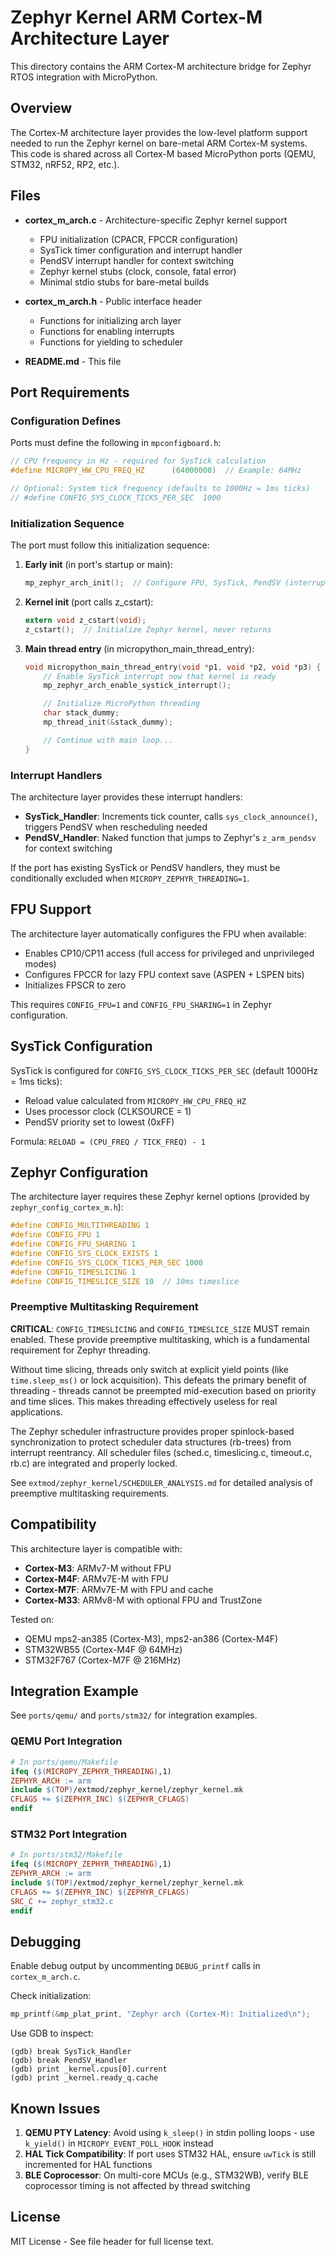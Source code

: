# Zephyr Kernel ARM Cortex-M Architecture Layer

This directory contains the ARM Cortex-M architecture bridge for Zephyr RTOS integration with MicroPython.

## Overview

The Cortex-M architecture layer provides the low-level platform support needed to run the Zephyr kernel on bare-metal ARM Cortex-M systems. This code is shared across all Cortex-M based MicroPython ports (QEMU, STM32, nRF52, RP2, etc.).

## Files

- **cortex_m_arch.c** - Architecture-specific Zephyr kernel support
  - FPU initialization (CPACR, FPCCR configuration)
  - SysTick timer configuration and interrupt handler
  - PendSV interrupt handler for context switching
  - Zephyr kernel stubs (clock, console, fatal error)
  - Minimal stdio stubs for bare-metal builds

- **cortex_m_arch.h** - Public interface header
  - Functions for initializing arch layer
  - Functions for enabling interrupts
  - Functions for yielding to scheduler

- **README.md** - This file

## Port Requirements

### Configuration Defines

Ports must define the following in `mpconfigboard.h`:

```c
// CPU frequency in Hz - required for SysTick calculation
#define MICROPY_HW_CPU_FREQ_HZ      (64000000)  // Example: 64MHz

// Optional: System tick frequency (defaults to 1000Hz = 1ms ticks)
// #define CONFIG_SYS_CLOCK_TICKS_PER_SEC  1000
```

### Initialization Sequence

The port must follow this initialization sequence:

1. **Early init** (in port's startup or main):
   ```c
   mp_zephyr_arch_init();  // Configure FPU, SysTick, PendSV (interrupt disabled)
   ```

2. **Kernel init** (port calls z_cstart):
   ```c
   extern void z_cstart(void);
   z_cstart();  // Initialize Zephyr kernel, never returns
   ```

3. **Main thread entry** (in micropython_main_thread_entry):
   ```c
   void micropython_main_thread_entry(void *p1, void *p2, void *p3) {
       // Enable SysTick interrupt now that kernel is ready
       mp_zephyr_arch_enable_systick_interrupt();

       // Initialize MicroPython threading
       char stack_dummy;
       mp_thread_init(&stack_dummy);

       // Continue with main loop...
   }
   ```

### Interrupt Handlers

The architecture layer provides these interrupt handlers:

- **SysTick_Handler**: Increments tick counter, calls `sys_clock_announce()`, triggers PendSV when rescheduling needed
- **PendSV_Handler**: Naked function that jumps to Zephyr's `z_arm_pendsv` for context switching

If the port has existing SysTick or PendSV handlers, they must be conditionally excluded when `MICROPY_ZEPHYR_THREADING=1`.

## FPU Support

The architecture layer automatically configures the FPU when available:

- Enables CP10/CP11 access (full access for privileged and unprivileged modes)
- Configures FPCCR for lazy FPU context save (ASPEN + LSPEN bits)
- Initializes FPSCR to zero

This requires `CONFIG_FPU=1` and `CONFIG_FPU_SHARING=1` in Zephyr configuration.

## SysTick Configuration

SysTick is configured for `CONFIG_SYS_CLOCK_TICKS_PER_SEC` (default 1000Hz = 1ms ticks):

- Reload value calculated from `MICROPY_HW_CPU_FREQ_HZ`
- Uses processor clock (CLKSOURCE = 1)
- PendSV priority set to lowest (0xFF)

Formula: `RELOAD = (CPU_FREQ / TICK_FREQ) - 1`

## Zephyr Configuration

The architecture layer requires these Zephyr kernel options (provided by `zephyr_config_cortex_m.h`):

```c
#define CONFIG_MULTITHREADING 1
#define CONFIG_FPU 1
#define CONFIG_FPU_SHARING 1
#define CONFIG_SYS_CLOCK_EXISTS 1
#define CONFIG_SYS_CLOCK_TICKS_PER_SEC 1000
#define CONFIG_TIMESLICING 1
#define CONFIG_TIMESLICE_SIZE 10  // 10ms timeslice
```

### Preemptive Multitasking Requirement

**CRITICAL**: `CONFIG_TIMESLICING` and `CONFIG_TIMESLICE_SIZE` MUST remain enabled. These provide preemptive multitasking, which is a fundamental requirement for Zephyr threading.

Without time slicing, threads only switch at explicit yield points (like `time.sleep_ms()` or lock acquisition). This defeats the primary benefit of threading - threads cannot be preempted mid-execution based on priority and time slices. This makes threading effectively useless for real applications.

The Zephyr scheduler infrastructure provides proper spinlock-based synchronization to protect scheduler data structures (rb-trees) from interrupt reentrancy. All scheduler files (sched.c, timeslicing.c, timeout.c, rb.c) are integrated and properly locked.

See `extmod/zephyr_kernel/SCHEDULER_ANALYSIS.md` for detailed analysis of preemptive multitasking requirements.

## Compatibility

This architecture layer is compatible with:

- **Cortex-M3**: ARMv7-M without FPU
- **Cortex-M4F**: ARMv7E-M with FPU
- **Cortex-M7F**: ARMv7E-M with FPU and cache
- **Cortex-M33**: ARMv8-M with optional FPU and TrustZone

Tested on:
- QEMU mps2-an385 (Cortex-M3), mps2-an386 (Cortex-M4F)
- STM32WB55 (Cortex-M4F @ 64MHz)
- STM32F767 (Cortex-M7F @ 216MHz)

## Integration Example

See `ports/qemu/` and `ports/stm32/` for integration examples.

### QEMU Port Integration

```makefile
# In ports/qemu/Makefile
ifeq ($(MICROPY_ZEPHYR_THREADING),1)
ZEPHYR_ARCH := arm
include $(TOP)/extmod/zephyr_kernel/zephyr_kernel.mk
CFLAGS += $(ZEPHYR_INC) $(ZEPHYR_CFLAGS)
endif
```

### STM32 Port Integration

```makefile
# In ports/stm32/Makefile
ifeq ($(MICROPY_ZEPHYR_THREADING),1)
ZEPHYR_ARCH := arm
include $(TOP)/extmod/zephyr_kernel/zephyr_kernel.mk
CFLAGS += $(ZEPHYR_INC) $(ZEPHYR_CFLAGS)
SRC_C += zephyr_stm32.c
endif
```

## Debugging

Enable debug output by uncommenting `DEBUG_printf` calls in `cortex_m_arch.c`.

Check initialization:
```c
mp_printf(&mp_plat_print, "Zephyr arch (Cortex-M): Initialized\n");
```

Use GDB to inspect:
```gdb
(gdb) break SysTick_Handler
(gdb) break PendSV_Handler
(gdb) print _kernel.cpus[0].current
(gdb) print _kernel.ready_q.cache
```

## Known Issues

1. **QEMU PTY Latency**: Avoid using `k_sleep()` in stdin polling loops - use `k_yield()` in `MICROPY_EVENT_POLL_HOOK` instead
2. **HAL Tick Compatibility**: If port uses STM32 HAL, ensure `uwTick` is still incremented for HAL functions
3. **BLE Coprocessor**: On multi-core MCUs (e.g., STM32WB), verify BLE coprocessor timing is not affected by thread switching

## License

MIT License - See file header for full license text.

